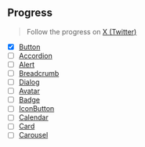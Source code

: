 ## Progress

> Follow the progress on [X (Twitter)](https://x.com/omarelhassani_)

- [x] [Button](#)
- [ ] [Accordion](#)
- [ ] [Alert](#)
- [ ] [Breadcrumb](#)
- [ ] [Dialog](#)
- [ ] [Avatar](#)
- [ ] [Badge](#)
- [ ] [IconButton](#)
- [ ] [Calendar](#)
- [ ] [Card](#)
- [ ] [Carousel](#)
